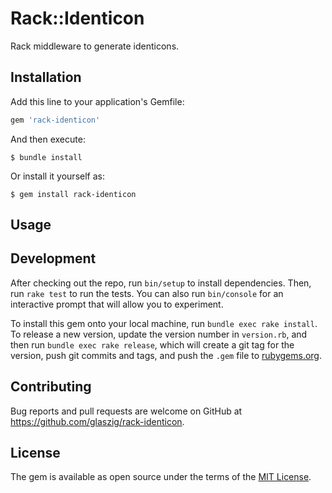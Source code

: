 # Rack::Identicon

Rack middleware to generate identicons.

## Installation

Add this line to your application's Gemfile:

```ruby
gem 'rack-identicon'
```

And then execute:

    $ bundle install

Or install it yourself as:

    $ gem install rack-identicon

## Usage



## Development

After checking out the repo, run `bin/setup` to install dependencies. Then, run `rake test` to run the tests. You can also run `bin/console` for an interactive prompt that will allow you to experiment.

To install this gem onto your local machine, run `bundle exec rake install`. To release a new version, update the version number in `version.rb`, and then run `bundle exec rake release`, which will create a git tag for the version, push git commits and tags, and push the `.gem` file to [rubygems.org](https://rubygems.org).

## Contributing

Bug reports and pull requests are welcome on GitHub at https://github.com/glaszig/rack-identicon.


## License

The gem is available as open source under the terms of the [MIT License](https://opensource.org/licenses/MIT).
